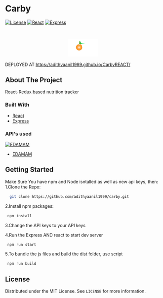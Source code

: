 # Carby

[![License](https://img.shields.io/github/license/koticcat/WhatToWatch.svg?style=flat-square)]()
[![React](https://img.shields.io/badge/REACT-16.9.0-red)]()
[![Express](https://img.shields.io/badge/Express-4.16.1-green)]()


<br />
<p align="center">
  <a href="https://github.com/othneildrew/Best-README-Template">
    <img src="carby/public/img/logo.png" alt="Logo" width="20%" height="20%">
  </a>
</p>

DEPLOYED AT https://adithyaanil1999.github.io/CarbyREACT/
## About The Project
React-Redux based nutrition tracker

### Built With
  * [React](https://reactjs.org/)
  * [Express](https://expressjs.com/)
  
  

### API's used
[![EDAMAM](https://img.shields.io/badge/EDAMAM-API-brightgreen)]()
  * [EDAMAM](https://developers.themoviedb.org)
  
## Getting Started
Make Sure You have npm and Node isntalled as well as new api keys, then:
1.Clone the Repo:
```sh
  git clone https://github.com/adithyaanil1999/carby.git
```
2.Install npm packages:
 ```sh
  npm install
``` 
3.Change the API keys to your API keys 

4.Run the Express AND react to start dev server
 ```sh
  npm run start
``` 
5.To bundle the js files and build the dist folder, use script
 ```sh
  npm run build 
```


## License

Distributed under the MIT License. See `LICENSE` for more information.


